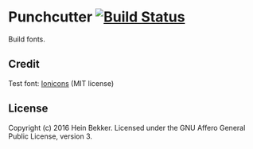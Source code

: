 # Punchcutter [![Build Status](https://secure.travis-ci.org/netbek/punchcutter.png?branch=master)](http://travis-ci.org/netbek/punchcutter)

Build fonts.

## Credit

Test font: [Ionicons](https://github.com/driftyco/ionicons) (MIT license)

## License

Copyright (c) 2016 Hein Bekker. Licensed under the GNU Affero General Public License, version 3.
